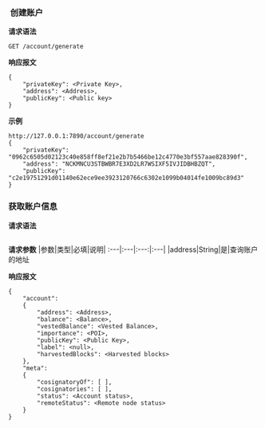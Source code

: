 ###  创建账户

**请求语法**

```
GET /account/generate
```

**响应报文**

```
{
    "privateKey": <Private Key>,
    "address": <Address>,
    "publicKey": <Public key>
}
```

**示例**

```
http://127.0.0.1:7890/account/generate
{
    "privateKey": "0962c6505d02123c40e858ff8ef21e2b7b5466be12c4770e3bf557aae828390f",
    "address": "NCKMNCU3STBWBR7E3XD2LR7WSIXF5IVJIDBHBZQT",
    "publicKey": "c2e19751291d01140e62ece9ee3923120766c6302e1099b04014fe1009bc89d3"
}
```

### 获取账户信息

**请求语法**

```
```
**请求参数**
|参数|类型|必填|说明|
:---|:---|:---:|:---|
|address|String|是|查询账户的地址

**响应报文**

```
{
    "account":
    {
        "address": <Address>,
        "balance": <Balance>,
        "vestedBalance": <Vested Balance>,
        "importance": <POI>,
        "publicKey": <Public Key>,
        "label": <null>,
        "harvestedBlocks": <Harvested blocks>
    },
    "meta":
    {
        "cosignatoryOf": [ ],
        "cosignatories": [ ],
        "status": <Account status>,
        "remoteStatus": <Remote node status>
    }
}
```
